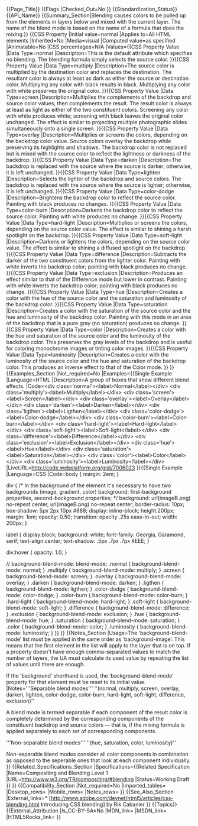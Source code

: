 {{Page_Title}}
{{Flags
|Checked_Out=No
}}
{{Standardization_Status}}
{{API_Name}}
{{Summary_Section|Blending causes colors to be pulled up from the elements in layers below and mixed with the current layer. The name of the blend mode is based on the name of a formula that does the mixing.}}
{{CSS Property
|Initial value=normal
|Applies to=All HTML elements
|Inherited=No
|Media=visual
|Computed value=as specified
|Animatable=No
|CSS percentages=N/A
|Values={{CSS Property Value
|Data Type=normal
|Description=This is the default attribute which specifies no blending. The blending formula simply selects the source color.
}}{{CSS Property Value
|Data Type=multiply
|Description=The source color is multiplied by the destination color and replaces the destination. The resultant color is always at least as dark as either the source or destination color. Multiplying any color with black results in black. Multiplying any color with white preserves the original color.
}}{{CSS Property Value
|Data Type=screen
|Description=Multiplies the complements of the backdrop and source color values, then complements the result. The result color is always at least as light as either of the two constituent colors. Screening any color with white produces white; screening with black leaves the original color unchanged. The effect is similar to projecting multiple photographic slides simultaneously onto a single screen.
}}{{CSS Property Value
|Data Type=overlay
|Description=Multiplies or screens the colors, depending on the backdrop color value. Source colors overlay the backdrop while preserving its highlights and shadows. The backdrop color is not replaced but is mixed with the source color to reflect the lightness or darkness of the backdrop.
}}{{CSS Property Value
|Data Type=darken
|Description=The backdrop is replaced with the source where the source is darker; otherwise, it is left unchanged.
}}{{CSS Property Value
|Data Type=lighten
|Description=Selects the lighter of the backdrop and source colors. The backdrop is replaced with the source where the source is lighter; otherwise, it is left unchanged.
}}{{CSS Property Value
|Data Type=color-dodge
|Description=Brightens the backdrop color to reflect the source color. Painting with black produces no changes.
}}{{CSS Property Value
|Data Type=color-burn
|Description=Darkens the backdrop color to reflect the source color. Painting with white produces no change.
}}{{CSS Property Value
|Data Type=hard-light
|Description=Multiplies or screens the colors, depending on the source color value. The effect is similar to shining a harsh spotlight on the backdrop.
}}{{CSS Property Value
|Data Type=soft-light
|Description=Darkens or lightens the colors, depending on the source color value. The effect is similar to shining a diffused spotlight on the backdrop.
}}{{CSS Property Value
|Data Type=difference
|Description=Subtracts the darker of the two constituent colors from the lighter color. Painting with white inverts the backdrop color; painting with black produces no change.
}}{{CSS Property Value
|Data Type=exclusion
|Description=Produces an effect similar to that of the Difference mode but lower in contrast. Painting with white inverts the backdrop color; painting with black produces no change.
}}{{CSS Property Value
|Data Type=hue
|Description=Creates a color with the hue of the source color and the saturation and luminosity of the backdrop color.
}}{{CSS Property Value
|Data Type=saturation
|Description=Creates a color with the saturation of the source color and the hue and luminosity of the backdrop color. Painting with this mode in an area of the backdrop that is a pure gray (no saturation) produces no change.
}}{{CSS Property Value
|Data Type=color
|Description=Creates a color with the hue and saturation of the source color and the luminosity of the backdrop color. This preserves the gray levels of the backdrop and is useful for coloring monochrome images or tinting color images.
}}{{CSS Property Value
|Data Type=luminosity
|Description=Creates a color with the luminosity of the source color and the hue and saturation of the backdrop color. This produces an inverse effect to that of the Color mode.
}}
}}
{{Examples_Section
|Not_required=No
|Examples={{Single Example
|Language=HTML
|Description=A group of boxes that show different blend effects.
|Code=&lt;div class='normal'&gt;&lt;label&gt;Normal&lt;/label&gt;&lt;/div&gt;
&lt;div class='multiply'&gt;&lt;label&gt;Multiply&lt;/label&gt;&lt;/div&gt;
&lt;div class='screen'&gt;&lt;label&gt;Screen&lt;/label&gt;&lt;/div&gt;
&lt;div class='overlay'&gt;&lt;label&gt;Overlay&lt;/label&gt;&lt;/div&gt;
&lt;div class='darken'&gt;&lt;label&gt;Darken&lt;/label&gt;&lt;/div&gt;
&lt;div class='ligthen'&gt;&lt;label&gt;Ligthen&lt;/label&gt;&lt;/div&gt;
&lt;div class='color-dodge'&gt;&lt;label&gt;Color-dodge&lt;/label&gt;&lt;/div&gt;
&lt;div class='color-burn'&gt;&lt;label&gt;Color-burn&lt;/label&gt;&lt;/div&gt;
&lt;div class='hard-light'&gt;&lt;label&gt;Hard-light&lt;/label&gt;&lt;/div&gt;
&lt;div class='soft-light'&gt;&lt;label&gt;Soft-light&lt;/label&gt;&lt;/div&gt;
&lt;div class='difference'&gt;&lt;label&gt;Difference&lt;/label&gt;&lt;/div&gt;
&lt;div class='exclusion'&gt;&lt;label&gt;Exclusion&lt;/label&gt;&lt;/div&gt;
&lt;div class='hue'&gt;&lt;label&gt;Hue&lt;/label&gt;&lt;/div&gt;
&lt;div class='saturation'&gt;&lt;label&gt;Saturation&lt;/label&gt;&lt;/div&gt;
&lt;div class='color'&gt;&lt;label&gt;Color&lt;/label&gt;&lt;/div&gt;
&lt;div class='luminosity'&gt;&lt;label&gt;Luminosity&lt;/label&gt;&lt;/div&gt;
|LiveURL=http://code.webplatform.org/gist/7006023
}}{{Single Example
|Language=CSS
|Code=body {
 	margin: 2em;
}
 
div {
/* In the background of the element it's necessary to have two backgrounds (image, gradient, color)
	background: first-background properties, second-background properties; */
	background: url(imageB.png) no-repeat center, url(imageB.png) no-repeat center;
	border-radius: 10px;
	box-shadow: 5px 2px 10px #888;
	display: inline-block;
	height:200px;
	margin: 1em;
	opacity: 0.50;
	transition: opacity .25s ease-in-out;
	width: 200px;
}

label {
    display:block;
    background: white;
    font-family: Georgia, Garamond, serif;
    text-align:center;
    text-shadow: .5px .7px .7px #EEE;
}

div:hover { opacity: 1.0; }

// background-blend-mode: blend-mode;
.normal 	 { background-blend-mode: normal; 	   }
.multiply 	 { background-blend-mode: multiply;    }
.screen 	 { background-blend-mode: screen; 	   } 
.overlay 	 { background-blend-mode: overlay;     }
.darken 	 { background-blend-mode: darken;      }
.ligthen 	 { background-blend-mode: ligthen;     }
.color-dodge { background-blend-mode: color-dodge; }
.color-burn  { background-blend-mode: color-burn;  }
.hard-light  { background-blend-mode: hard-light;  }
.soft-light  { background-blend-mode: soft-light;  }
.difference  { background-blend-mode: difference;  }
.exclusion   { background-blend-mode: exclusion;   }
.hue 		 { background-blend-mode: hue;   	   }
.saturation  { background-blend-mode: saturation;  }
.color 		 { background-blend-mode: color;       }
.luminosity  { background-blend-mode: luminosity;  }
}}
}}
{{Notes_Section
|Usage=The ‘background-blend-mode’ list must be applied in the same order as ‘background-image’. This means that the first element in the list will apply to the layer that is on top. If a property doesn't have enough comma-separated values to match the number of layers, the UA must calculate its used value by repeating the list of values until there are enough.

If the ‘background’ shorthand is used, the ‘background-blend-mode’ property for that element must be reset to its initial value.
|Notes='''Separable blend modes'''
''(normal, multiply, screen, overlay, darken, lighten, color-dodge, color-burn, hard-light, soft-light, difference, exclusion)''

A blend mode is termed separable if each component of the result color is completely determined by the corresponding components of the constituent backdrop and source colors — that is, if the mixing formula is applied separately to each set of corresponding components.

'''Non-separable blend modes'''
''(hue, saturation, color, luminosity)''

Non-separable blend modes consider all color components in combination as opposed to the seperable ones that look at each component individually.
}}
{{Related_Specifications_Section
|Specifications={{Related Specification
|Name=Compositing and Blending Level 1
|URL=http://www.w3.org/TR/compositing/#blending
|Status=Working Draft
}}
}}
{{Compatibility_Section
|Not_required=No
|Imported_tables=
|Desktop_rows=
|Mobile_rows=
|Notes_rows=
}}
{{See_Also_Section
|External_links=* [http://www.adobe.com/devnet/html5/articles/css-blending.html Introducing CSS blending] by Rik Cabanier
}}
{{Topics}}
{{External_Attribution
|Is_CC-BY-SA=No
|MDN_link=
|MSDN_link=
|HTML5Rocks_link=
}}